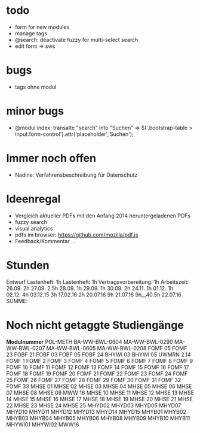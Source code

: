 
# todo


- form for new modules
- manage tags
- @search: deactivate fuzzy for multi-select search
- edit form => sws



# bugs
- tags ohne modul

# minor bugs
- @modul index: transalte "search" into "Suchen" => $('.bootstrap-table > input.form-control').attr('placeholder','Suchen');


# Immer noch offen
- Nadine: Verfahrensbeschreibung für Datenschutz 


# Ideenregal
- Vergleich aktueller PDFs mit den Anfang 2014 heruntergeladenen PDFs
- fuzzy search
- visual analytics
- pdfs im browser: https://github.com/mozilla/pdf.js
- Feedback/Kommentar ... 


















# Stunden
Entwurf Lastenheft: 1h
Lastenheft: 1h
Vertragsvorbereitung: 1h
Arbeitszeit:
26.09.  	2h
27.09.  	2.5h
28.09.		1h
29.09.   	1h
30.09.		2h
24.11.		1h
01.12.		1h	
02.12.		4h
03.12.15  3h
17.02.16	2h
20.07.16	9h
21.07.16	9h__40.5h
22.07.16
SUMME:



# Noch nicht getaggte Studiengänge
**Modulnummer**
POL-METH
BA-WW-BWL-0604
MA-WW-BWL-0290
MA-WW-BWL-0207
MA-WW-BWL-0605
MA-WW-BWL-0208
FOMF 05
FOMF 23
FOBF 21
FOBF 03
FOBF 05
FOBF 24
BHYWI 03
BHYWI 05
UWMRN 2.14
FOMF 1
FOMF 2
FOMF 3
FOMF 4
FOMF 5
FOMF 6
FOMF 7
FOMF 8
FOMF 9
FOMF 10
FOMF 11
FOMF 12
FOMF 13
FOMF 14
FOMF 15
FOMF 16
FOMF 17
FOMF 18
FOMF 19
FOMF 20
FOMF 21
FOMF 22
FOMF 23
FOMF 24
FOMF 25
FOMF 26
FOMF 27
FOMF 28
FOMF 29
FOMF 30
FOMF 31
FOMF 32
FOMF 33
MHSE 01
MHSE 02
MHSE 03
MHSE 04
MHSE 05
MHSE 06
MHSE 07
MHSE 08
MHSE 09
MWW 16
MHSE 10
MHSE 11
MHSE 12
MHSE 13
MHSE 14
MHSE 15
MHSE 16
MHSE 17
MHSE 18
MHSE 19
MHSE 20
MHSE 21
MHSE 22
MHSE 23
MHSE 24
MHSE 25
MHYD02
MHYD03
MHYD05
MHYD07
MHYD10
MHYD11
MHYD12
MHYD13
MHYD14
MHYD15
MHYB01
MHYB02
MHYB03
MHYB04
MHYB05
MHYB06
MHYB08
MHYB09
MHYB10
MHYB11
MHYWI01
MHYWI02
MWW16



